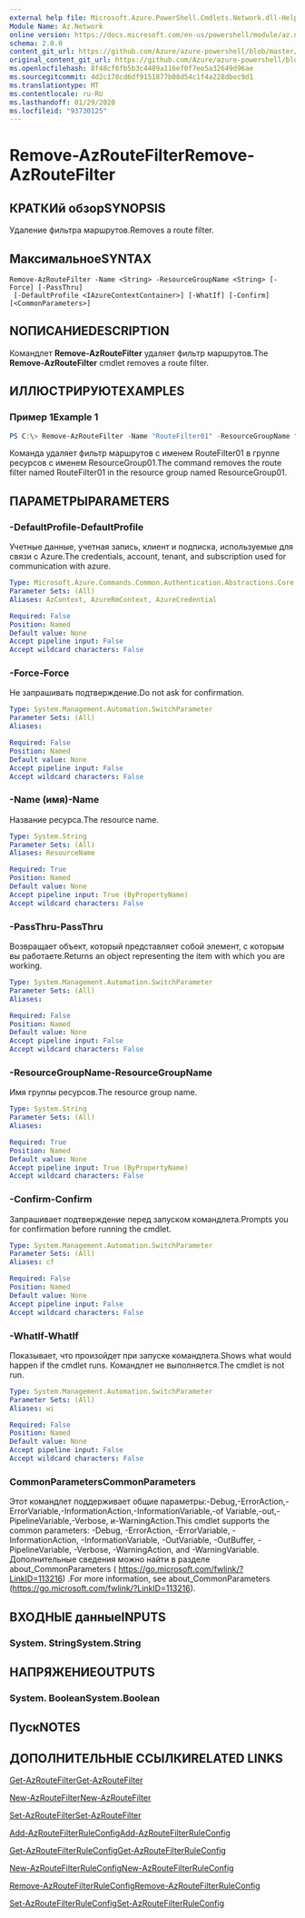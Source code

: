 ```yaml
---
external help file: Microsoft.Azure.PowerShell.Cmdlets.Network.dll-Help.xml
Module Name: Az.Network
online version: https://docs.microsoft.com/en-us/powershell/module/az.network/remove-azroutefilter
schema: 2.0.0
content_git_url: https://github.com/Azure/azure-powershell/blob/master/src/Network/Network/help/Remove-AzRouteFilter.md
original_content_git_url: https://github.com/Azure/azure-powershell/blob/master/src/Network/Network/help/Remove-AzRouteFilter.md
ms.openlocfilehash: 8f48cf6fb5b3c4489a116ef0f7ee5a32649d96ae
ms.sourcegitcommit: 4d2c178cd6df9151877b08d54c1f4a228dbec9d1
ms.translationtype: MT
ms.contentlocale: ru-RU
ms.lasthandoff: 01/29/2020
ms.locfileid: "93730125"
---
```

# <span data-ttu-id="033d1-101">Remove-AzRouteFilter</span><span class="sxs-lookup"><span data-stu-id="033d1-101">Remove-AzRouteFilter</span></span>

## <span data-ttu-id="033d1-102">КРАТКИй обзор</span><span class="sxs-lookup"><span data-stu-id="033d1-102">SYNOPSIS</span></span>
<span data-ttu-id="033d1-103">Удаление фильтра маршрутов.</span><span class="sxs-lookup"><span data-stu-id="033d1-103">Removes a route filter.</span></span>

## <span data-ttu-id="033d1-104">Максимальное</span><span class="sxs-lookup"><span data-stu-id="033d1-104">SYNTAX</span></span>

```
Remove-AzRouteFilter -Name <String> -ResourceGroupName <String> [-Force] [-PassThru]
 [-DefaultProfile <IAzureContextContainer>] [-WhatIf] [-Confirm] [<CommonParameters>]
```

## <span data-ttu-id="033d1-105">NОПИСАНИЕ</span><span class="sxs-lookup"><span data-stu-id="033d1-105">DESCRIPTION</span></span>
<span data-ttu-id="033d1-106">Командлет **Remove-AzRouteFilter** удаляет фильтр маршрутов.</span><span class="sxs-lookup"><span data-stu-id="033d1-106">The **Remove-AzRouteFilter** cmdlet removes a route filter.</span></span>

## <span data-ttu-id="033d1-107">ИЛЛЮСТРИРУЮТ</span><span class="sxs-lookup"><span data-stu-id="033d1-107">EXAMPLES</span></span>

### <span data-ttu-id="033d1-108">Пример 1</span><span class="sxs-lookup"><span data-stu-id="033d1-108">Example 1</span></span>
```powershell
PS C:\> Remove-AzRouteFilter -Name "RouteFilter01" -ResourceGroupName "ResourceGroup01"
```

<span data-ttu-id="033d1-109">Команда удаляет фильтр маршрутов с именем RouteFilter01 в группе ресурсов с именем ResourceGroup01.</span><span class="sxs-lookup"><span data-stu-id="033d1-109">The command removes the route filter named RouteFilter01 in the resource group named ResourceGroup01.</span></span>

## <span data-ttu-id="033d1-110">ПАРАМЕТРЫ</span><span class="sxs-lookup"><span data-stu-id="033d1-110">PARAMETERS</span></span>

### <span data-ttu-id="033d1-111">-DefaultProfile</span><span class="sxs-lookup"><span data-stu-id="033d1-111">-DefaultProfile</span></span>
<span data-ttu-id="033d1-112">Учетные данные, учетная запись, клиент и подписка, используемые для связи с Azure.</span><span class="sxs-lookup"><span data-stu-id="033d1-112">The credentials, account, tenant, and subscription used for communication with azure.</span></span>

```yaml
Type: Microsoft.Azure.Commands.Common.Authentication.Abstractions.Core.IAzureContextContainer
Parameter Sets: (All)
Aliases: AzContext, AzureRmContext, AzureCredential

Required: False
Position: Named
Default value: None
Accept pipeline input: False
Accept wildcard characters: False
```

### <span data-ttu-id="033d1-113">-Force</span><span class="sxs-lookup"><span data-stu-id="033d1-113">-Force</span></span>
<span data-ttu-id="033d1-114">Не запрашивать подтверждение.</span><span class="sxs-lookup"><span data-stu-id="033d1-114">Do not ask for confirmation.</span></span>

```yaml
Type: System.Management.Automation.SwitchParameter
Parameter Sets: (All)
Aliases:

Required: False
Position: Named
Default value: None
Accept pipeline input: False
Accept wildcard characters: False
```

### <span data-ttu-id="033d1-115">-Name (имя)</span><span class="sxs-lookup"><span data-stu-id="033d1-115">-Name</span></span>
<span data-ttu-id="033d1-116">Название ресурса.</span><span class="sxs-lookup"><span data-stu-id="033d1-116">The resource name.</span></span>

```yaml
Type: System.String
Parameter Sets: (All)
Aliases: ResourceName

Required: True
Position: Named
Default value: None
Accept pipeline input: True (ByPropertyName)
Accept wildcard characters: False
```

### <span data-ttu-id="033d1-117">-PassThru</span><span class="sxs-lookup"><span data-stu-id="033d1-117">-PassThru</span></span>
<span data-ttu-id="033d1-118">Возвращает объект, который представляет собой элемент, с которым вы работаете.</span><span class="sxs-lookup"><span data-stu-id="033d1-118">Returns an object representing the item with which you are working.</span></span>

```yaml
Type: System.Management.Automation.SwitchParameter
Parameter Sets: (All)
Aliases:

Required: False
Position: Named
Default value: None
Accept pipeline input: False
Accept wildcard characters: False
```

### <span data-ttu-id="033d1-119">-ResourceGroupName</span><span class="sxs-lookup"><span data-stu-id="033d1-119">-ResourceGroupName</span></span>
<span data-ttu-id="033d1-120">Имя группы ресурсов.</span><span class="sxs-lookup"><span data-stu-id="033d1-120">The resource group name.</span></span>

```yaml
Type: System.String
Parameter Sets: (All)
Aliases:

Required: True
Position: Named
Default value: None
Accept pipeline input: True (ByPropertyName)
Accept wildcard characters: False
```

### <span data-ttu-id="033d1-121">-Confirm</span><span class="sxs-lookup"><span data-stu-id="033d1-121">-Confirm</span></span>
<span data-ttu-id="033d1-122">Запрашивает подтверждение перед запуском командлета.</span><span class="sxs-lookup"><span data-stu-id="033d1-122">Prompts you for confirmation before running the cmdlet.</span></span>

```yaml
Type: System.Management.Automation.SwitchParameter
Parameter Sets: (All)
Aliases: cf

Required: False
Position: Named
Default value: None
Accept pipeline input: False
Accept wildcard characters: False
```

### <span data-ttu-id="033d1-123">-WhatIf</span><span class="sxs-lookup"><span data-stu-id="033d1-123">-WhatIf</span></span>
<span data-ttu-id="033d1-124">Показывает, что произойдет при запуске командлета.</span><span class="sxs-lookup"><span data-stu-id="033d1-124">Shows what would happen if the cmdlet runs.</span></span>
<span data-ttu-id="033d1-125">Командлет не выполняется.</span><span class="sxs-lookup"><span data-stu-id="033d1-125">The cmdlet is not run.</span></span>

```yaml
Type: System.Management.Automation.SwitchParameter
Parameter Sets: (All)
Aliases: wi

Required: False
Position: Named
Default value: None
Accept pipeline input: False
Accept wildcard characters: False
```

### <span data-ttu-id="033d1-126">CommonParameters</span><span class="sxs-lookup"><span data-stu-id="033d1-126">CommonParameters</span></span>
<span data-ttu-id="033d1-127">Этот командлет поддерживает общие параметры:-Debug,-ErrorAction,-ErrorVariable,-InformationAction,-InformationVariable,-of Variable,-out,-PipelineVariable,-Verbose, и-WarningAction.</span><span class="sxs-lookup"><span data-stu-id="033d1-127">This cmdlet supports the common parameters: -Debug, -ErrorAction, -ErrorVariable, -InformationAction, -InformationVariable, -OutVariable, -OutBuffer, -PipelineVariable, -Verbose, -WarningAction, and -WarningVariable.</span></span> <span data-ttu-id="033d1-128">Дополнительные сведения можно найти в разделе about_CommonParameters ( https://go.microsoft.com/fwlink/?LinkID=113216) .</span><span class="sxs-lookup"><span data-stu-id="033d1-128">For more information, see about_CommonParameters (https://go.microsoft.com/fwlink/?LinkID=113216).</span></span>

## <span data-ttu-id="033d1-129">ВХОДНЫЕ данные</span><span class="sxs-lookup"><span data-stu-id="033d1-129">INPUTS</span></span>

### <span data-ttu-id="033d1-130">System. String</span><span class="sxs-lookup"><span data-stu-id="033d1-130">System.String</span></span>

## <span data-ttu-id="033d1-131">НАПРЯЖЕНИЕ</span><span class="sxs-lookup"><span data-stu-id="033d1-131">OUTPUTS</span></span>

### <span data-ttu-id="033d1-132">System. Boolean</span><span class="sxs-lookup"><span data-stu-id="033d1-132">System.Boolean</span></span>

## <span data-ttu-id="033d1-133">Пуск</span><span class="sxs-lookup"><span data-stu-id="033d1-133">NOTES</span></span>

## <span data-ttu-id="033d1-134">ДОПОЛНИТЕЛЬНЫЕ ССЫЛКИ</span><span class="sxs-lookup"><span data-stu-id="033d1-134">RELATED LINKS</span></span>

[<span data-ttu-id="033d1-135">Get-AzRouteFilter</span><span class="sxs-lookup"><span data-stu-id="033d1-135">Get-AzRouteFilter</span></span>](./Get-AzRouteFilter.md)

[<span data-ttu-id="033d1-136">New-AzRouteFilter</span><span class="sxs-lookup"><span data-stu-id="033d1-136">New-AzRouteFilter</span></span>](./New-AzRouteFilter.md)

[<span data-ttu-id="033d1-137">Set-AzRouteFilter</span><span class="sxs-lookup"><span data-stu-id="033d1-137">Set-AzRouteFilter</span></span>](./Set-AzRouteFilter.md)

[<span data-ttu-id="033d1-138">Add-AzRouteFilterRuleConfig</span><span class="sxs-lookup"><span data-stu-id="033d1-138">Add-AzRouteFilterRuleConfig</span></span>](./Add-AzRouteFilterRuleConfig.md)

[<span data-ttu-id="033d1-139">Get-AzRouteFilterRuleConfig</span><span class="sxs-lookup"><span data-stu-id="033d1-139">Get-AzRouteFilterRuleConfig</span></span>](./Get-AzRouteFilterRuleConfig.md)

[<span data-ttu-id="033d1-140">New-AzRouteFilterRuleConfig</span><span class="sxs-lookup"><span data-stu-id="033d1-140">New-AzRouteFilterRuleConfig</span></span>](./New-AzRouteFilterRuleConfig.md)

[<span data-ttu-id="033d1-141">Remove-AzRouteFilterRuleConfig</span><span class="sxs-lookup"><span data-stu-id="033d1-141">Remove-AzRouteFilterRuleConfig</span></span>](./Remove-AzRouteFilterRuleConfig.md)

[<span data-ttu-id="033d1-142">Set-AzRouteFilterRuleConfig</span><span class="sxs-lookup"><span data-stu-id="033d1-142">Set-AzRouteFilterRuleConfig</span></span>](./Set-AzRouteFilterRuleConfig.md)
